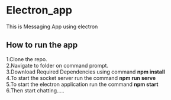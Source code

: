 # Electron_app
This is Messaging App using electron <br>
## How to run the app
1.Clone the repo.<br>
2.Navigate to folder on command prompt.<br>
3.Download Required Dependencies using command **npm install**<br>
4.To start the socket server run the command **npm run serve**<br>
5.To start the electron application run the command **npm start**<br>
6.Then start chatting.....<br>

